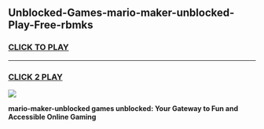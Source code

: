 
## Unblocked-Games-mario-maker-unblocked-Play-Free-rbmks
<h3>
<a href="https://premium76.site?title=mario-maker-unblocked&ref=18A1">CLICK TO PLAY</a></h3>
<hr>

<h3>
<a href="https://premium76.site?title=mario-maker-unblocked&ref=18A1">CLICK 2 PLAY</a>
  
</h3>

<a href="https://premium76.site?title=mario-maker-unblocked&ref=18A1"><img src="https://clearcache.store/games.png"></a>


**mario-maker-unblocked games unblocked: Your Gateway to Fun and Accessible Online Gaming**
